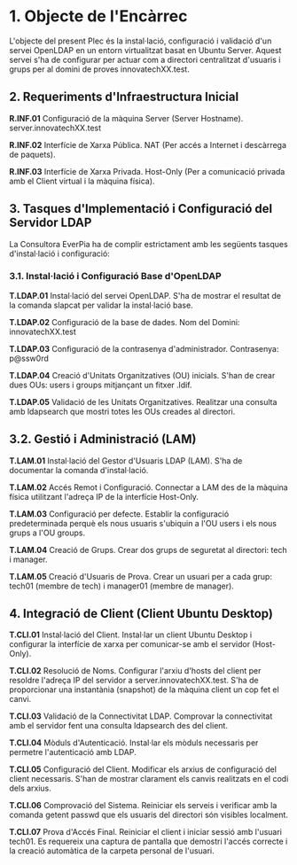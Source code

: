 # 1. Objecte de l'Encàrrec
L'objecte del present Plec és la instal·lació, configuració i validació d'un servei OpenLDAP en un entorn virtualitzat basat en Ubuntu Server. Aquest servei s'ha de configurar per actuar com a directori centralitzat d'usuaris i grups per al domini de proves innovatechXX.test.

## 2. Requeriments d'Infraestructura Inicial

**R.INF.01**
Configuració de la màquina Server (Server Hostname).
server.innovatechXX.test

**R.INF.02**
Interfície de Xarxa Pública.
NAT (Per accés a Internet i descàrrega de paquets).

**R.INF.03**
Interfície de Xarxa Privada.
Host-Only (Per a comunicació privada amb el Client virtual  i la màquina física).

## 3. Tasques d'Implementació i Configuració del Servidor LDAP
   
La Consultora EverPia ha de complir estrictament amb les següents tasques d'instal·lació i configuració:
### 3.1. Instal·lació i Configuració Base d'OpenLDAP
   
**T.LDAP.01**
Instal·lació del servei OpenLDAP.
S'ha de mostrar el resultat de la comanda slapcat per validar la instal·lació base.

**T.LDAP.02**
Configuració de la base de dades.
Nom del Domini: innovatechXX.test

**T.LDAP.03**
Configuració de la contrasenya d'administrador.
Contrasenya: p@ssw0rd

**T.LDAP.04**
Creació d'Unitats Organitzatives (OU) inicials.
S'han de crear dues OUs: users i groups mitjançant un fitxer .ldif.

**T.LDAP.05**
Validació de les Unitats Organitzatives.
Realitzar una consulta amb ldapsearch que mostri totes les OUs creades al directori.

## 3.2. Gestió i Administració (LAM)

**T.LAM.01**
Instal·lació del Gestor d'Usuaris LDAP (LAM).
S'ha de documentar la comanda d'instal·lació.

**T.LAM.02**
Accés Remot i Configuració.
Connectar a LAM des de la màquina física utilitzant l'adreça IP de la interfície Host-Only.

**T.LAM.03**
Configuració per defecte.
Establir la configuració predeterminada perquè els nous usuaris s'ubiquin a l'OU users i els nous grups a l'OU groups.

**T.LAM.04**
Creació de Grups.
Crear dos grups de seguretat al directori: tech i manager.

**T.LAM.05**
Creació d'Usuaris de Prova.
Crear un usuari per a cada grup: tech01 (membre de tech) i manager01 (membre de manager).

## 4. Integració de Client (Client Ubuntu Desktop)

**T.CLI.01**
Instal·lació del Client.
Instal·lar un client Ubuntu Desktop i configurar la interfície de xarxa per comunicar-se amb el servidor (Host-Only).

**T.CLI.02**
Resolució de Noms.
Configurar l'arxiu d'hosts del client per resoldre l'adreça IP del servidor a server.innovatechXX.test. S'ha de proporcionar una instantània (snapshot) de la màquina client un cop fet el canvi.

**T.CLI.03**
Validació de la Connectivitat LDAP.
Comprovar la connectivitat amb el servidor fent una consulta ldapsearch des del client.

**T.CLI.04**
Mòduls d'Autenticació.
Instal·lar els mòduls necessaris per permetre l'autenticació amb LDAP.

**T.CLI.05**
Configuració del Client.
Modificar els arxius de configuració del client necessaris. S'han de mostrar clarament els canvis realitzats en el codi dels arxius.

**T.CLI.06**
Comprovació del Sistema.
Reiniciar els serveis i verificar amb la comanda getent passwd que els usuaris del directori són visibles localment.

**T.CLI.07**
Prova d'Accés Final.
Reiniciar el client i iniciar sessió amb l'usuari tech01. Es requereix una captura de pantalla que demostri l'accés correcte i la creació automàtica de la carpeta personal de l'usuari.


